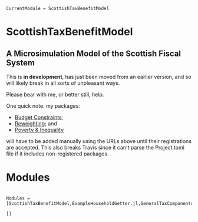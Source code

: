 ```@meta
CurrentModule = ScottishTaxBenefitModel
```

# ScottishTaxBenefitModel

## A  Microsimulation Model of the Scottish Fiscal System

This is **in development**, has just been moved from an earlier version, and so will likely break in all sorts of unpleasant ways.

Please bear with me, or better still, help.

One quick note: my packages:

* [Budget Constraints](https://github.com/grahamstark/BudgetConstraints.jl);
* [Reweighting](https://github.com/grahamstark/SurveyDataWeighting.jl); and
* [Poverty & Inequality](https://github.com/grahamstark/PovertyAndInequalityMeasures.jl)

will have to be added manually using the URLs above until their registrations are accepted. This also breaks Travis since it can't parse the Project.toml file if it includes non-registered packages.

# Modules

```@index
```

```@autodocs
Modules = [ScottishTaxBenefitModel,ExampleHouseholdGetter.jl,GeneralTaxComponents.jl,MiniTB.jl,ScottishTaxBenefitModel.jl,SingleHouseholdCalculations.jl,Uprating.jl,Definitions.jl,FRSHouseholdGetter.jl,HouseholdFromFrame.jl,IncomeTaxCalculations.jl,ModelHousehold.jl,server.jl,STBParameters.jl,WebModelLibs.jl]

[]
